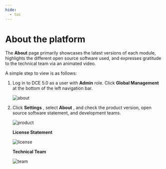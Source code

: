 ```yaml
---
hide:
  - toc
---
```


# About the platform

The __About__ page primarily showcases the latest versions of each module, highlights the different open source software used, and expresses gratitude to the technical team via an animated video.

A simple step to view is as follows:

1. Log in to DCE 5.0 as a user with __Admin__ role. Click __Global Management__ at the bottom of the left navigation bar.

    ![about](https://docs.daocloud.io/daocloud-docs-images/docs/en/docs/ghippo/images/about01.png)

2. Click __Settings__ , select __About__ , and check the product version, open source software statement, and development teams.

    ![product](https://docs.daocloud.io/daocloud-docs-images/docs/en/docs/ghippo/images/about02.png)

    **License Statement**

    ![license](https://docs.daocloud.io/daocloud-docs-images/docs/en/docs/ghippo/images/about03.png)

    **Technical Team**

    ![team](https://docs.daocloud.io/daocloud-docs-images/docs/en/docs/ghippo/images/about04.png)
